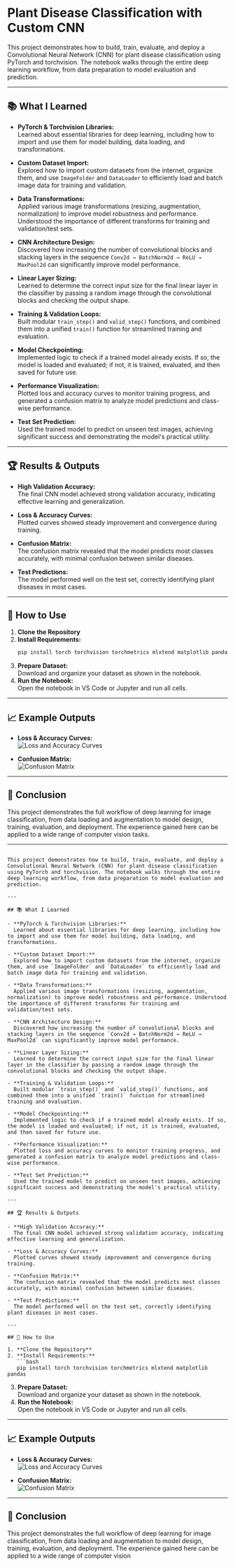 # Plant Disease Classification with Custom CNN

This project demonstrates how to build, train, evaluate, and deploy a Convolutional Neural Network (CNN) for plant disease classification using PyTorch and torchvision. The notebook walks through the entire deep learning workflow, from data preparation to model evaluation and prediction.

---

## 📚 What I Learned

- **PyTorch & Torchvision Libraries:**  
  Learned about essential libraries for deep learning, including how to import and use them for model building, data loading, and transformations.

- **Custom Dataset Import:**  
  Explored how to import custom datasets from the internet, organize them, and use `ImageFolder` and `DataLoader` to efficiently load and batch image data for training and validation.

- **Data Transformations:**  
  Applied various image transformations (resizing, augmentation, normalization) to improve model robustness and performance. Understood the importance of different transforms for training and validation/test sets.

- **CNN Architecture Design:**  
  Discovered how increasing the number of convolutional blocks and stacking layers in the sequence `Conv2d → BatchNorm2d → ReLU → MaxPool2d` can significantly improve model performance.

- **Linear Layer Sizing:**  
  Learned to determine the correct input size for the final linear layer in the classifier by passing a random image through the convolutional blocks and checking the output shape.

- **Training & Validation Loops:**  
  Built modular `train_step()` and `valid_step()` functions, and combined them into a unified `train()` function for streamlined training and evaluation.

- **Model Checkpointing:**  
  Implemented logic to check if a trained model already exists. If so, the model is loaded and evaluated; if not, it is trained, evaluated, and then saved for future use.

- **Performance Visualization:**  
  Plotted loss and accuracy curves to monitor training progress, and generated a confusion matrix to analyze model predictions and class-wise performance.

- **Test Set Prediction:**  
  Used the trained model to predict on unseen test images, achieving significant success and demonstrating the model's practical utility.

---

## 🏆 Results & Outputs

- **High Validation Accuracy:**  
  The final CNN model achieved strong validation accuracy, indicating effective learning and generalization.

- **Loss & Accuracy Curves:**  
  Plotted curves showed steady improvement and convergence during training.

- **Confusion Matrix:**  
  The confusion matrix revealed that the model predicts most classes accurately, with minimal confusion between similar diseases.

- **Test Predictions:**  
  The model performed well on the test set, correctly identifying plant diseases in most cases.

---

## 🚀 How to Use

1. **Clone the Repository**
2. **Install Requirements:**  
   ```bash
   pip install torch torchvision torchmetrics mlxtend matplotlib pandas
   ```
3. **Prepare Dataset:**  
   Download and organize your dataset as shown in the notebook.
4. **Run the Notebook:**  
   Open the notebook in VS Code or Jupyter and run all cells.

---

## 📈 Example Outputs

- **Loss & Accuracy Curves:**  
  ![Loss and Accuracy Curves](path/to/loss_accuracy_plot.png)

- **Confusion Matrix:**  
  ![Confusion Matrix](path/to/confusion_matrix.png)

---

## 📝 Conclusion

This project demonstrates the full workflow of deep learning for image classification, from data loading and augmentation to model design, training, evaluation, and deployment. The experience gained here can be applied to a wide range of computer vision tasks.

---
```# Plant Disease Classification with Custom CNN

This project demonstrates how to build, train, evaluate, and deploy a Convolutional Neural Network (CNN) for plant disease classification using PyTorch and torchvision. The notebook walks through the entire deep learning workflow, from data preparation to model evaluation and prediction.

---

## 📚 What I Learned

- **PyTorch & Torchvision Libraries:**  
  Learned about essential libraries for deep learning, including how to import and use them for model building, data loading, and transformations.

- **Custom Dataset Import:**  
  Explored how to import custom datasets from the internet, organize them, and use `ImageFolder` and `DataLoader` to efficiently load and batch image data for training and validation.

- **Data Transformations:**  
  Applied various image transformations (resizing, augmentation, normalization) to improve model robustness and performance. Understood the importance of different transforms for training and validation/test sets.

- **CNN Architecture Design:**  
  Discovered how increasing the number of convolutional blocks and stacking layers in the sequence `Conv2d → BatchNorm2d → ReLU → MaxPool2d` can significantly improve model performance.

- **Linear Layer Sizing:**  
  Learned to determine the correct input size for the final linear layer in the classifier by passing a random image through the convolutional blocks and checking the output shape.

- **Training & Validation Loops:**  
  Built modular `train_step()` and `valid_step()` functions, and combined them into a unified `train()` function for streamlined training and evaluation.

- **Model Checkpointing:**  
  Implemented logic to check if a trained model already exists. If so, the model is loaded and evaluated; if not, it is trained, evaluated, and then saved for future use.

- **Performance Visualization:**  
  Plotted loss and accuracy curves to monitor training progress, and generated a confusion matrix to analyze model predictions and class-wise performance.

- **Test Set Prediction:**  
  Used the trained model to predict on unseen test images, achieving significant success and demonstrating the model's practical utility.

---

## 🏆 Results & Outputs

- **High Validation Accuracy:**  
  The final CNN model achieved strong validation accuracy, indicating effective learning and generalization.

- **Loss & Accuracy Curves:**  
  Plotted curves showed steady improvement and convergence during training.

- **Confusion Matrix:**  
  The confusion matrix revealed that the model predicts most classes accurately, with minimal confusion between similar diseases.

- **Test Predictions:**  
  The model performed well on the test set, correctly identifying plant diseases in most cases.

---

## 🚀 How to Use

1. **Clone the Repository**
2. **Install Requirements:**  
   ```bash
   pip install torch torchvision torchmetrics mlxtend matplotlib pandas
   ```
3. **Prepare Dataset:**  
   Download and organize your dataset as shown in the notebook.
4. **Run the Notebook:**  
   Open the notebook in VS Code or Jupyter and run all cells.

---

## 📈 Example Outputs

- **Loss & Accuracy Curves:**  
  ![Loss and Accuracy Curves](path/to/loss_accuracy_plot.png)

- **Confusion Matrix:**  
  ![Confusion Matrix](path/to/confusion_matrix.png)

---

## 📝 Conclusion

This project demonstrates the full workflow of deep learning for image classification, from data loading and augmentation to model design, training, evaluation, and deployment. The experience gained here can be applied to a wide range of computer vision
